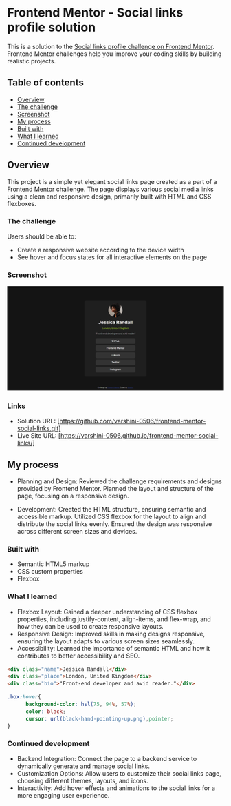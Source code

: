 # Frontend Mentor - Social links profile solution

This is a solution to the [Social links profile challenge on Frontend Mentor](https://www.frontendmentor.io/challenges/social-links-profile-UG32l9m6dQ). Frontend Mentor challenges help you improve your coding skills by building realistic projects. 

## Table of contents

- [Overview](#overview)
- [The challenge](#the-challenge)
- [Screenshot](#screenshot)
- [My process](#my-process)
- [Built with](#built-with)
- [What I learned](#what-i-learned)
- [Continued development](#continued-development)

## Overview

This project is a simple yet elegant social links page created as a part of a Frontend Mentor challenge. The page displays various social media links using a clean and responsive design, primarily built with HTML and CSS flexboxes.

### The challenge

Users should be able to:
- Create a responsive website according to the device width
- See hover and focus states for all interactive elements on the page

### Screenshot

![Social Links Profile Screenshot](screenshot.png)

### Links

- Solution URL: [https://github.com/varshini-0506/frontend-mentor-social-links.git]
- Live Site URL: [https://varshini-0506.github.io/frontend-mentor-social-links/]

## My process

- Planning and Design: Reviewed the challenge requirements and designs provided by Frontend Mentor.
Planned the layout and structure of the page, focusing on a responsive design.

- Development: Created the HTML structure, ensuring semantic and accessible markup.
Utilized CSS flexbox for the layout to align and distribute the social links evenly.
Ensured the design was responsive across different screen sizes and devices.


### Built with

- Semantic HTML5 markup
- CSS custom properties
- Flexbox

### What I learned

- Flexbox Layout: Gained a deeper understanding of CSS flexbox properties, including justify-content, align-items, and flex-wrap, and   how they can be used to create responsive layouts.
- Responsive Design: Improved skills in making designs responsive, ensuring the layout adapts to various screen sizes seamlessly.
- Accessibility: Learned the importance of semantic HTML and how it contributes to better accessibility and SEO.

```html
<div class="name">Jessica Randall</div>
<div class="place">London, United Kingdom</div>
<div class="bio">"Front-end developer and avid reader."</div>
```
```css
.box:hover{
      background-color: hsl(75, 94%, 57%);
      color: black;
      cursor: url(black-hand-pointing-up.png),pointer;
}
```
### Continued development

- Backend Integration: Connect the page to a backend service to dynamically generate and manage social links.
- Customization Options: Allow users to customize their social links page, choosing different themes, layouts, and icons.
- Interactivity: Add hover effects and animations to the social links for a more engaging user experience.



